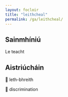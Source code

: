 ```yaml
---
layout: focloir
title: "leithcheal"
permalink: /ga/leithcheal/
---
```


## Sainmhíniú

Le teacht

## Aistriúcháin

&#x1f3f4;&#xe0067;&#xe0062;&#xe0073;&#xe0063;&#xe0074;&#xe007f; leth-bhreith

&#x1f3f4;&#xe0067;&#xe0062;&#xe0065;&#xe006e;&#xe0067;&#xe007f; discrimination